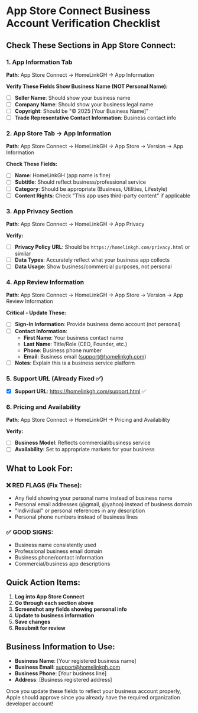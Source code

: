 # App Store Connect Business Account Verification Checklist

## Check These Sections in App Store Connect:

### 1. App Information Tab
**Path**: App Store Connect → HomeLinkGH → App Information

**Verify These Fields Show Business Name (NOT Personal Name):**
- [ ] **Seller Name**: Should show your business name
- [ ] **Company Name**: Should show your business legal name  
- [ ] **Copyright**: Should be "© 2025 [Your Business Name]"
- [ ] **Trade Representative Contact Information**: Business contact info

### 2. App Store Tab → App Information
**Path**: App Store Connect → HomeLinkGH → App Store → Version → App Information

**Check These Fields:**
- [ ] **Name**: HomeLinkGH (app name is fine)
- [ ] **Subtitle**: Should reflect business/professional service
- [ ] **Category**: Should be appropriate (Business, Utilities, Lifestyle)
- [ ] **Content Rights**: Check "This app uses third-party content" if applicable

### 3. App Privacy Section
**Path**: App Store Connect → HomeLinkGH → App Privacy

**Verify:**
- [ ] **Privacy Policy URL**: Should be `https://homelinkgh.com/privacy.html` or similar
- [ ] **Data Types**: Accurately reflect what your business app collects
- [ ] **Data Usage**: Show business/commercial purposes, not personal

### 4. App Review Information
**Path**: App Store Connect → HomeLinkGH → App Store → Version → App Review Information

**Critical - Update These:**
- [ ] **Sign-In Information**: Provide business demo account (not personal)
- [ ] **Contact Information**: 
  - **First Name**: Your business contact name
  - **Last Name**: Title/Role (CEO, Founder, etc.)
  - **Phone**: Business phone number
  - **Email**: Business email (support@homelinkgh.com)
- [ ] **Notes**: Explain this is a business service platform

### 5. Support URL (Already Fixed ✅)
- [x] **Support URL**: https://homelinkgh.com/support.html ✅

### 6. Pricing and Availability
**Path**: App Store Connect → HomeLinkGH → Pricing and Availability

**Verify:**
- [ ] **Business Model**: Reflects commercial/business service
- [ ] **Availability**: Set to appropriate markets for your business

## What to Look For:

### ❌ RED FLAGS (Fix These):
- Any field showing your personal name instead of business name
- Personal email addresses (@gmail, @yahoo) instead of business domain
- "Individual" or personal references in any description
- Personal phone numbers instead of business lines

### ✅ GOOD SIGNS:
- Business name consistently used
- Professional business email domain
- Business phone/contact information
- Commercial/business app descriptions

## Quick Action Items:

1. **Log into App Store Connect**
2. **Go through each section above**
3. **Screenshot any fields showing personal info**
4. **Update to business information**
5. **Save changes**
6. **Resubmit for review**

## Business Information to Use:
- **Business Name**: [Your registered business name]
- **Business Email**: support@homelinkgh.com  
- **Business Phone**: [Your business line]
- **Address**: [Business registered address]

Once you update these fields to reflect your business account properly, Apple should approve since you already have the required organization developer account!